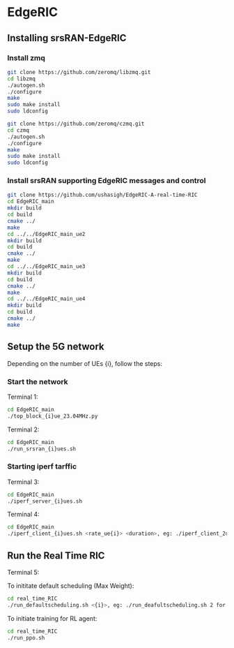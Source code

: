 # EdgeRIC
## Installing srsRAN-EdgeRIC
### Install zmq
```bash  
git clone https://github.com/zeromq/libzmq.git  
cd libzmq  
./autogen.sh  
./configure  
make  
sudo make install  
sudo ldconfig
```

```bash  
git clone https://github.com/zeromq/czmq.git  
cd czmq  
./autogen.sh  
./configure  
make  
sudo make install  
sudo ldconfig  
```

### Install srsRAN supporting EdgeRIC messages and control
```bash  
git clone https://github.com/ushasigh/EdgeRIC-A-real-time-RIC  
cd EdgeRIC_main  
mkdir build  
cd build  
cmake ../  
make    
cd ../../EdgeRIC_main_ue2  
mkdir build  
cd build  
cmake ../  
make  
cd ../../EdgeRIC_main_ue3  
mkdir build  
cd build  
cmake ../  
make  
cd ../../EdgeRIC_main_ue4
mkdir build
cd build  
cmake ../  
make  
```
## Setup the 5G network
Depending on the number of UEs {i}, follow the steps:
### Start the network
Terminal 1:  
```bash
cd EdgeRIC_main
./top_block_{i}ue_23.04MHz.py
```

Terminal 2:  
```bash
cd EdgeRIC_main
./run_srsran_{i}ues.sh
```

### Starting iperf tarffic 
Terminal 3:  
```bash
cd EdgeRIC_main
./iperf_server_{i}ues.sh
```
Terminal 4:  
```bash
cd EdgeRIC_main
./iperf_client_{i}ues.sh <rate_ue{i}> <duration>, eg: ./iperf_client_2ues.sh 10M 10M 1000
```

## Run the Real Time RIC
Terminal 5:  

To inititate default scheduling (Max Weight):  
```bash
cd real_time_RIC  
./run_defaultscheduling.sh <{i}>, eg: ./run_deafultscheduling.sh 2 for 2 UEs    
```

To initiate training for RL agent:  
```bash
cd real_time_RIC  
./run_ppo.sh   
```
